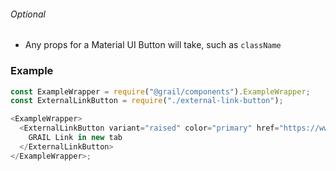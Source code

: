 ###### Optional

- Any props for a Material UI Button will take, such as `className`

### Example

```js
const ExampleWrapper = require("@grail/components").ExampleWrapper;
const ExternalLinkButton = require("./external-link-button");

<ExampleWrapper>
  <ExternalLinkButton variant="raised" color="primary" href="https://www.grail.com">
    GRAIL Link in new tab
  </ExternalLinkButton>
</ExampleWrapper>;
```
